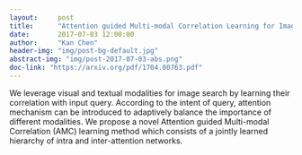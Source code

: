 ```yaml
---
layout:     post
title:      "Attention guided Multi-modal Correlation Learning for Image Search"
date:       2017-07-03 12:00:00
author:     "Kan Chen"
header-img: "img/post-bg-default.jpg"
abstract-img: "img/post-2017-07-03-abs.png"
doc-link: "https://arxiv.org/pdf/1704.00763.pdf"
---
```


<p>We leverage visual and textual modalities for image search by learning their correlation with input query. According to the intent of query, attention mechanism can be introduced to adaptively balance the importance of different modalities. We propose a novel Attention guided Multi-modal Correlation (AMC) learning method which consists of a jointly learned hierarchy of intra and inter-attention networks.</p>